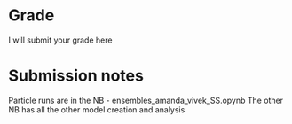 # Grade
I will submit your grade here

# Submission notes
Particle runs are in the NB - ensembles_amanda_vivek_SS.opynb
The other NB has all the other model creation and analysis
